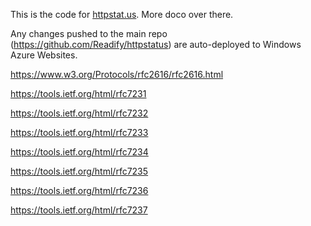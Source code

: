This is the code for [httpstat.us](http://httpstat.us). More doco over there.

Any changes pushed to the main repo (https://github.com/Readify/httpstatus) are auto-deployed to Windows Azure Websites.



https://www.w3.org/Protocols/rfc2616/rfc2616.html

https://tools.ietf.org/html/rfc7231

https://tools.ietf.org/html/rfc7232

https://tools.ietf.org/html/rfc7233

https://tools.ietf.org/html/rfc7234

https://tools.ietf.org/html/rfc7235

https://tools.ietf.org/html/rfc7236

https://tools.ietf.org/html/rfc7237
